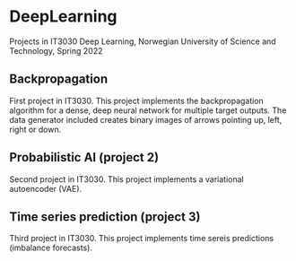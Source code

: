 # DeepLearning
Projects in IT3030 Deep Learning, Norwegian University of Science and Technology, Spring 2022

## Backpropagation
First project in IT3030. This project implements the backpropagation algorithm for a dense, deep neural network for multiple target outputs.
The data generator included creates binary images of arrows pointing up, left, right or down.

## Probabilistic AI (project 2)
Second project in IT3030. This project implements a variational autoencoder (VAE).

## Time series prediction (project 3)
Third project in IT3030. This project implements time sereis predictions (imbalance forecasts).
